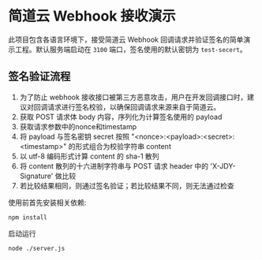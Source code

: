 简道云 Webhook 接收演示
=====

此项目包含各语言环境下，接受简道云 Webhook 回调请求并验证签名的简单演示工程。默认服务端启动在 `3100` 端口，签名使用的默认密钥为 `test-secert`。


签名验证流程
-----

1. 为了防止 webhook 接收接口被第三方恶意攻击，用户在开发回调接口时，建议对回调请求进行签名校验，以确保回调请求来源来自于简道云。
2. 获取 POST 请求体 body 内容，序列化为计算签名使用的 payload
3. 获取请求参数中的nonce和timestamp
4. 将 payload 与签名密钥 secret 按照 "\<nonce>:\<payload>:\<secret>:\<timestamp>" 的形式组合为校验字符串 content
5. 以 utf-8 编码形式计算 content 的 sha-1 散列
6. 将 content 散列的十六进制字符串与 POST 请求 header 中的 'X-JDY-Signature' 做比较
7. 若比较结果相同，则通过签名验证；若比较结果不同，则无法通过检查

使用前首先安装相关依赖:

```bash
npm install
```

启动运行

```bash
node ./server.js
```